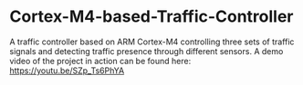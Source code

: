# Cortex-M4-based-Traffic-Controller
A traffic controller based on ARM Cortex-M4 controlling three sets of traffic signals and detecting traffic presence through different sensors.
A demo video of the project in action can be found here: https://youtu.be/SZp_Ts6PhYA
